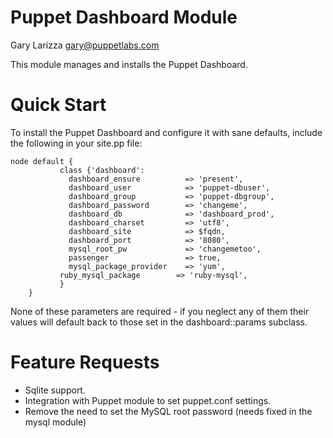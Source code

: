 # Puppet Dashboard Module

Gary Larizza <gary@puppetlabs.com>

This module manages and installs the Puppet Dashboard.

# Quick Start

To install the Puppet Dashboard and configure it with sane defaults, include the following in your site.pp file:

    node default {
			   class {'dashboard':
			     dashboard_ensure          => 'present',
			     dashboard_user            => 'puppet-dbuser',
			     dashboard_group           => 'puppet-dbgroup',
			     dashboard_password        => 'changeme',
			     dashboard_db              => 'dashboard_prod',
			     dashboard_charset         => 'utf8',
			     dashboard_site            => $fqdn,
			     dashboard_port            => '8080',
			     mysql_root_pw             => 'changemetoo',
			     passenger                 => true,
			     mysql_package_provider    => 'yum',
		       ruby_mysql_package        => 'ruby-mysql',
			   }
		}

None of these parameters are required - if you neglect any of them their values will default back to those set in the dashboard::params subclass.

# Feature Requests

* Sqlite support.
* Integration with Puppet module to set puppet.conf settings.
* Remove the need to set the MySQL root password (needs fixed in the mysql module)
